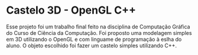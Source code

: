 # Castelo 3D - OpenGL C++
Esse projeto foi um trabalho final feito na disciplina de Computação Gráfica do Curso de Ciência da Computação. Foi proposto uma modelagem simples em 3D utilizando o OpenGL e com linguame de programação à 
eslha do aluno. O objeto escolhido foi fazer um castelo simples utilizando C++.

